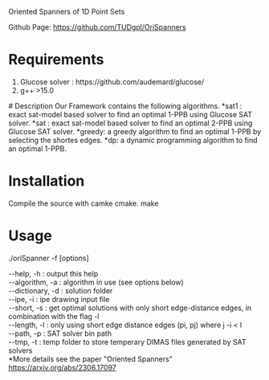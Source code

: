 Oriented Spanners of 1D Point Sets

Github Page: https://github.com/TUDgpl/OriSpanners
# Requirements
<ol>
<li> Glucose solver : https://github.com/audemard/glucose/</li>
<li>  g++ >15.0 </li>
</ol>
# Description
Our Framework contains the following algorithms.
*sat1 : exact sat-model based solver to find an optimal 1-PPB using Glucose SAT solver.
*sat : exact sat-model based solver to find an optimal 2-PPB using Glucose SAT solver.
*greedy: a greedy algorithm to find an optimal 1-PPB by selecting the shortes edges.
*dp: a dynamic programming algorithm to find an optimal 1-PPB.


# Installation
Compile the source with  camke 
cmake.
make 

# Usage
./oriSpanner  -f <instance> [options]

--help, -h : output this help</br>
--algorithm, -a : algorithm in use (see options below) </br>
--dictionary, -d : solution folder </br>
 --ipe, -i : ipe drawing input file </br>
 --short, -s : get optimal solutions with only short edge-distance edges, in combination with the flag -l </br>
 --length, -l : only using short edge distance edges (pi, pj) where j -i < l </br>
 --path, -p : SAT solver bin path </br>
 --tmp, -t : temp folder to store temperary DIMAS files generated by SAT solvers </br>
 *More details see the paper \"Oriented Spanners\" <https://arxiv.org/abs/2306.17097> </br>




